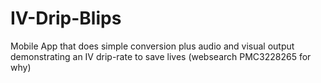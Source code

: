 # IV-Drip-Blips
Mobile App that does simple conversion plus audio and visual output demonstrating an IV drip-rate to save lives (websearch PMC3228265 for why)

